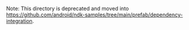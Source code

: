 Note:
   This directory is deprecated and moved into
   https://github.com/android/ndk-samples/tree/main/prefab/dependency-integration.

